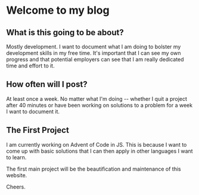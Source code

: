 # Welcome to my blog

## What is this going to be about?

Mostly development. I want to document what I am doing to bolster my development
skills in my free time. It's important that I can see my own progress and that
potential employers can see that I am really dedicated time and effort to it.

## How often will I post?

At least once a week. No matter what I'm doing -- whether I quit a project after
40 minutes or have been working on solutions to a problem for a week I want to
document it.

## The First Project

I am currently working on Advent of Code in JS. This is because I want to come
up with basic solutions that I can then apply in other languages I want to
learn.

The first main project will be the beautification and maintenance of this
website.

Cheers.
